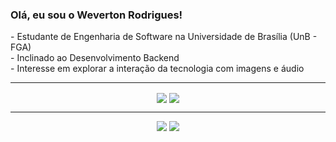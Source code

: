 <h3>Olá, eu sou o Weverton Rodrigues!</h3>
<p>
  - Estudante de Engenharia de Software na Universidade de Brasília (UnB - FGA)<br>
  - Inclinado ao Desenvolvimento Backend<br>
  - Interesse em explorar a interação da tecnologia com imagens e áudio
</p>

---

<div align="center">
  <img align="center" width="auto" src ="https://github-readme-stats.vercel.app/api?username=SrFokse&hide_title=true&show_icons=true&count_private=true&theme=date_night&hide_border=true&bg_color=00000000"> 
  <img align="center" width="auto" src ="https://github-readme-stats.vercel.app/api/top-langs/?username=SrFokse&layout=compact&hide_border=true&theme=date_night&bg_color=00000000">
</div>

---

<div align="center"> 
  <a href="https://instagram.com/mrveveto_o" target="_blank"><img src="https://img.shields.io/badge/-Instagram-%23E4405F?style=for-the-badge&logo=instagram&logoColor=white" target="_blank"></a>
  <a href ="mailto:mr.weverton1226@gmail.com" target="_blank"><img src="https://img.shields.io/badge/-Gmail-%23333?style=for-the-badge&logo=gmail&logoColor=white" target="_blank"></a>
</div>
